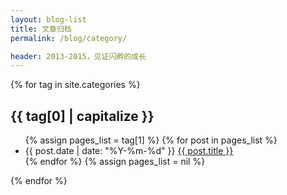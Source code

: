 ```yaml
---
layout: blog-list
title: 文章归档
permalink: /blog/category/

header: 2013-2015，见证闪孵的成长
---
```


{% for tag in site.categories %} 
  <div class="normal-box" id="{{ tag[0] }}">
	<div class="box-title">
		<h2>{{ tag[0] | capitalize }}</h2>
    </div>
    <ul class="">
    	{% assign pages_list = tag[1] %} 
	  	{% for post in pages_list %}
			<li class="">
				<span class="publish-date">{{ post.date | date: "%Y-%m-%d" }}</span>
				<a href="{{ post.url }}">{{ post.title }}</a>
			</li>
	  	{% endfor %}
	  	{% assign pages_list = nil %}
	</ul>
  </div>
{% endfor %}
